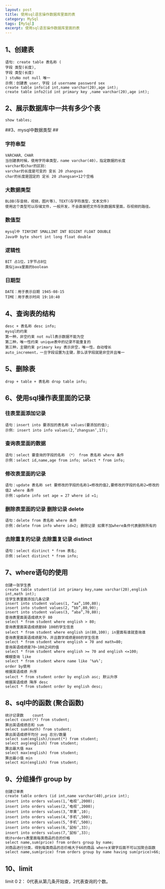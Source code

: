 ```yaml
---
layout: post
title: 使用sql语言操作数据库里面的表
category: MySql
tags: [MySql]
excerpt: 使用sql语言操作数据库里面的表
---
```


## 1、创建表 ##

    语句: create table 表名称 ( 
	字段 类型(长度), 
	字段 类型(长度) 
	) stuNo not null 唯一 
	示例：创建表 user，字段 id username password sex 
	create table info(id int,name varchar(20),age int); 
	create table info2(id int primary key ,name varchar(20),age int); 

## 2、展示数据库中一共有多少个表 ##

    show tables;


##3、mysql中数据类型 ##

### 字符串型 ###

	VARCHAR、CHAR 
	当创建表时候，使用字符串类型，name varchar(40)，指定数据的长度 
	varchar和char的区别: 
	varchar的长度是可变的 变长 20 zhangsan 
	char的长度是固定的 定长 20 zhangsan+12个空格 

###  大数据类型  ###

	BLOB(存音频，视频，图片等)、TEXT(存字符类型，文本文件) 
	使用这个类型可以存储文件，一般开发，不会直接把文件存到数据库里面，存视频的路径。

### 数值型  ###

	mysql中 TINYINT SMALLINT INT BIGINT FLOAT DOUBLE 
	Java中 byte short int long float double 

### 逻辑性 ###

	BIT 占1位，1字节占8位 
	类似java里面的boolean ​

### 日期型 ###

	DATE：用于表示日期 1945-08-15 
	TIME：用于表示时间 19:10:40 

## 4、查询表的结构 ##

	desc + 表名称 desc info; 
	mysql的约束
	第一种，非空约束 not null表示数据不能为空
	第二种，唯一性约束 unique表中的记录不能重复的
	第三种，主键约束 primary key 表示非空，唯一性，自动增长 
	auto_increment，一旦字段设置为主键，那么该字段就是非空并且唯一

## 5、删除表  ##

	drop + table + 表名称 drop table info;

## 6、使用sql操作表里面的记录  ##

### 往表里面添加记录 ###

    语句：insert into 要添加的表名称 values(要添加的值); 
	示例: insert into info values(2,’zhangsan’,17); 

### 查询表里面的数据 ###

	语句：select 要查询的字段的名称 （*） from 表名称 where 条件 
	示例：select id,name,age from info; select * from info;

### 修改表里面的记录 ###

	语句：update 表名称 set 要修改的字段的名称1=修改的值2,要修改的字段的名称2=修改的值2 where 条件 
	示例：update info set age = 27 where id =1;  

### 删除表里面的记录 删除记录 delete ###

	语句：delete from 表名称 where 条件 
	示例：delete from info where id=2; 删除记录 如果不加where条件代表删除所有的 

### 去除重复的记录 去除重复记录 distinct ###

	语句：select distinct * from 表名; 
	示例：select distinct * from info;

## 7、where语句的使用  ##

	创建一张学生表 
	create table student(id int primary key,name varchar(20),english int,math int);
	往学生表里面添加几条记录 
	insert into student values(1, “aa”,100,80); 
	insert into student values(2, “bb”,80,90); 
	insert into student values(3, “aba”,70,80); 
	查询表里面英语成绩大于 80 
	select * from student where english > 80; 
	查询表里面英语成绩是80 100的学生信息 
	select * from student where english in(80,100); in里面有谁就查询谁 
	查询表里面英语成绩是70，并且数学成绩是80的学生信息 
	select * from student where english = 70 and math=80; 
	查询英语成绩是70~100之间的值 
	select * from student where english >= 70 and english <=100; 
	模糊查询 like 
	select * from student where name like ‘%a%’;
	order by使用 
	根据英语成绩 升序 
	select * from student order by english asc; 默认升序 
	根据英语成绩 降序 desc 
	select * from student order by english desc;

## 8、sql中的函数 (聚合函数) ##

    统计记录数    count
	select count(*) from student; 
	算出英语成绩总和 sum 
	select sum(math) from student; 
	算出英语成绩平均分 avg 总分/数量 
	select sum(english)/count(*) from student; 
	select avg(english) from student; 
	算出最大值 max 
	select max(english) from student; 
	算出最小值 min 
	select min(english) from student;

## 9、分组操作 group by ##

	创建订单表 
	create table orders (id int,name varchar(40),price int); 
	insert into orders values(1,’电视’,2000); 
	insert into orders values(2,’电视’,2000); 
	insert into orders values(3,’苹果’,10); 
	insert into orders values(4,’手机’,500); 
	insert into orders values(5,’手机’,500); 
	insert into orders values(6,’鼠标’,33); 
	insert into orders values(7,’鼠标’,33); 
	统计orders表里面每类商品的总的价格 
	select name,sum(price) from orders group by name; 
	对商品进行分类，得到每类商品的总价格大于66的商品 where关键字后面不可以加聚合函数 
	select name,sum(price) from orders group by name having sum(price)>66;
## 10、limit ##

limit 0 2： 0代表从第几条开始查，2代表查询的个数。